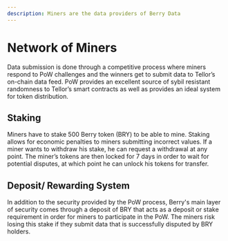 ```yaml
---
description: Miners are the data providers of Berry Data
---
```


# Network of Miners

Data submission is done through a competitive process where miners respond to PoW challenges and the winners get to submit data to Tellor’s on-chain data feed. PoW provides an excellent source of sybil resistant randomness to Tellor’s smart contracts as well as provides an ideal system for token distribution.

## Staking

Miners have to stake 500 Berry token \(BRY\) to be able to mine. Staking allows for economic penalties to miners submitting incorrect values. If a miner wants to withdraw his stake, he can request a withdrawal at any point. The miner’s tokens are then locked for 7 days in order to wait for potential disputes, at which point he can unlock his tokens for transfer.

## **Deposit/ Rewarding System**

In addition to the security provided by the PoW process, Berry's main layer of security comes through a deposit of BRY that acts as a deposit or stake requirement in order for miners to participate in the PoW. The miners risk losing this stake if they submit data that is successfully disputed by BRY holders.

